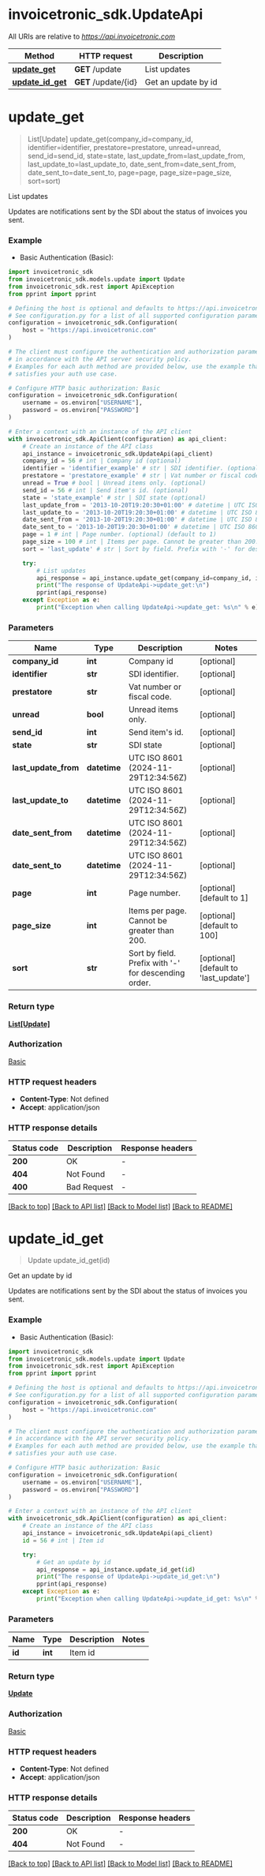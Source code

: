 # invoicetronic_sdk.UpdateApi

All URIs are relative to *https://api.invoicetronic.com*

Method | HTTP request | Description
------------- | ------------- | -------------
[**update_get**](UpdateApi.md#update_get) | **GET** /update | List updates
[**update_id_get**](UpdateApi.md#update_id_get) | **GET** /update/{id} | Get an update by id


# **update_get**
> List[Update] update_get(company_id=company_id, identifier=identifier, prestatore=prestatore, unread=unread, send_id=send_id, state=state, last_update_from=last_update_from, last_update_to=last_update_to, date_sent_from=date_sent_from, date_sent_to=date_sent_to, page=page, page_size=page_size, sort=sort)

List updates

Updates are notifications sent by the SDI about the status of invoices you sent.

### Example

* Basic Authentication (Basic):

```python
import invoicetronic_sdk
from invoicetronic_sdk.models.update import Update
from invoicetronic_sdk.rest import ApiException
from pprint import pprint

# Defining the host is optional and defaults to https://api.invoicetronic.com
# See configuration.py for a list of all supported configuration parameters.
configuration = invoicetronic_sdk.Configuration(
    host = "https://api.invoicetronic.com"
)

# The client must configure the authentication and authorization parameters
# in accordance with the API server security policy.
# Examples for each auth method are provided below, use the example that
# satisfies your auth use case.

# Configure HTTP basic authorization: Basic
configuration = invoicetronic_sdk.Configuration(
    username = os.environ["USERNAME"],
    password = os.environ["PASSWORD"]
)

# Enter a context with an instance of the API client
with invoicetronic_sdk.ApiClient(configuration) as api_client:
    # Create an instance of the API class
    api_instance = invoicetronic_sdk.UpdateApi(api_client)
    company_id = 56 # int | Company id (optional)
    identifier = 'identifier_example' # str | SDI identifier. (optional)
    prestatore = 'prestatore_example' # str | Vat number or fiscal code. (optional)
    unread = True # bool | Unread items only. (optional)
    send_id = 56 # int | Send item's id. (optional)
    state = 'state_example' # str | SDI state (optional)
    last_update_from = '2013-10-20T19:20:30+01:00' # datetime | UTC ISO 8601 (2024-11-29T12:34:56Z) (optional)
    last_update_to = '2013-10-20T19:20:30+01:00' # datetime | UTC ISO 8601 (2024-11-29T12:34:56Z) (optional)
    date_sent_from = '2013-10-20T19:20:30+01:00' # datetime | UTC ISO 8601 (2024-11-29T12:34:56Z) (optional)
    date_sent_to = '2013-10-20T19:20:30+01:00' # datetime | UTC ISO 8601 (2024-11-29T12:34:56Z) (optional)
    page = 1 # int | Page number. (optional) (default to 1)
    page_size = 100 # int | Items per page. Cannot be greater than 200. (optional) (default to 100)
    sort = 'last_update' # str | Sort by field. Prefix with '-' for descending order. (optional) (default to 'last_update')

    try:
        # List updates
        api_response = api_instance.update_get(company_id=company_id, identifier=identifier, prestatore=prestatore, unread=unread, send_id=send_id, state=state, last_update_from=last_update_from, last_update_to=last_update_to, date_sent_from=date_sent_from, date_sent_to=date_sent_to, page=page, page_size=page_size, sort=sort)
        print("The response of UpdateApi->update_get:\n")
        pprint(api_response)
    except Exception as e:
        print("Exception when calling UpdateApi->update_get: %s\n" % e)
```



### Parameters


Name | Type | Description  | Notes
------------- | ------------- | ------------- | -------------
 **company_id** | **int**| Company id | [optional] 
 **identifier** | **str**| SDI identifier. | [optional] 
 **prestatore** | **str**| Vat number or fiscal code. | [optional] 
 **unread** | **bool**| Unread items only. | [optional] 
 **send_id** | **int**| Send item&#39;s id. | [optional] 
 **state** | **str**| SDI state | [optional] 
 **last_update_from** | **datetime**| UTC ISO 8601 (2024-11-29T12:34:56Z) | [optional] 
 **last_update_to** | **datetime**| UTC ISO 8601 (2024-11-29T12:34:56Z) | [optional] 
 **date_sent_from** | **datetime**| UTC ISO 8601 (2024-11-29T12:34:56Z) | [optional] 
 **date_sent_to** | **datetime**| UTC ISO 8601 (2024-11-29T12:34:56Z) | [optional] 
 **page** | **int**| Page number. | [optional] [default to 1]
 **page_size** | **int**| Items per page. Cannot be greater than 200. | [optional] [default to 100]
 **sort** | **str**| Sort by field. Prefix with &#39;-&#39; for descending order. | [optional] [default to &#39;last_update&#39;]

### Return type

[**List[Update]**](Update.md)

### Authorization

[Basic](../README.md#Basic)

### HTTP request headers

 - **Content-Type**: Not defined
 - **Accept**: application/json

### HTTP response details

| Status code | Description | Response headers |
|-------------|-------------|------------------|
**200** | OK |  -  |
**404** | Not Found |  -  |
**400** | Bad Request |  -  |

[[Back to top]](#) [[Back to API list]](../README.md#documentation-for-api-endpoints) [[Back to Model list]](../README.md#documentation-for-models) [[Back to README]](../README.md)

# **update_id_get**
> Update update_id_get(id)

Get an update by id

Updates are notifications sent by the SDI about the status of invoices you sent.

### Example

* Basic Authentication (Basic):

```python
import invoicetronic_sdk
from invoicetronic_sdk.models.update import Update
from invoicetronic_sdk.rest import ApiException
from pprint import pprint

# Defining the host is optional and defaults to https://api.invoicetronic.com
# See configuration.py for a list of all supported configuration parameters.
configuration = invoicetronic_sdk.Configuration(
    host = "https://api.invoicetronic.com"
)

# The client must configure the authentication and authorization parameters
# in accordance with the API server security policy.
# Examples for each auth method are provided below, use the example that
# satisfies your auth use case.

# Configure HTTP basic authorization: Basic
configuration = invoicetronic_sdk.Configuration(
    username = os.environ["USERNAME"],
    password = os.environ["PASSWORD"]
)

# Enter a context with an instance of the API client
with invoicetronic_sdk.ApiClient(configuration) as api_client:
    # Create an instance of the API class
    api_instance = invoicetronic_sdk.UpdateApi(api_client)
    id = 56 # int | Item id

    try:
        # Get an update by id
        api_response = api_instance.update_id_get(id)
        print("The response of UpdateApi->update_id_get:\n")
        pprint(api_response)
    except Exception as e:
        print("Exception when calling UpdateApi->update_id_get: %s\n" % e)
```



### Parameters


Name | Type | Description  | Notes
------------- | ------------- | ------------- | -------------
 **id** | **int**| Item id | 

### Return type

[**Update**](Update.md)

### Authorization

[Basic](../README.md#Basic)

### HTTP request headers

 - **Content-Type**: Not defined
 - **Accept**: application/json

### HTTP response details

| Status code | Description | Response headers |
|-------------|-------------|------------------|
**200** | OK |  -  |
**404** | Not Found |  -  |

[[Back to top]](#) [[Back to API list]](../README.md#documentation-for-api-endpoints) [[Back to Model list]](../README.md#documentation-for-models) [[Back to README]](../README.md)

